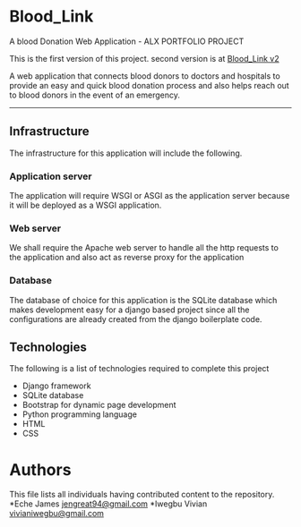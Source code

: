# Blood_Link
A blood Donation Web Application - ALX PORTFOLIO PROJECT

This is the first version of this project. second version is at [Blood_Link v2](https://github.com/James0711/Blood_Link_v2) 

A web application that connects blood donors to doctors and hospitals to provide an easy and quick blood donation process and also helps reach out to blood donors in the event of an emergency.

---

## Infrastructure
The infrastructure for this application will include the following.
### Application server
The application will require WSGI or ASGI as the application server because it will be deployed as a WSGI application.
### Web server
We shall require the Apache web server to handle all the http requests to the application and also act as reverse proxy for the application
### Database
The database of choice for this application is the SQLite database which makes development easy for a django based project since all the configurations are already created from the django boilerplate code.

## Technologies
The following is a list of technologies required to complete this project
* Django framework
* SQLite database
* Bootstrap for dynamic page development
* Python programming language
* HTML
* CSS
# Authors
This file lists all individuals having contributed content to the repository.
*Eche James <jengreat94@gmail.com>
*Iwegbu Vivian <vivianiwegbu@gmail.com>
